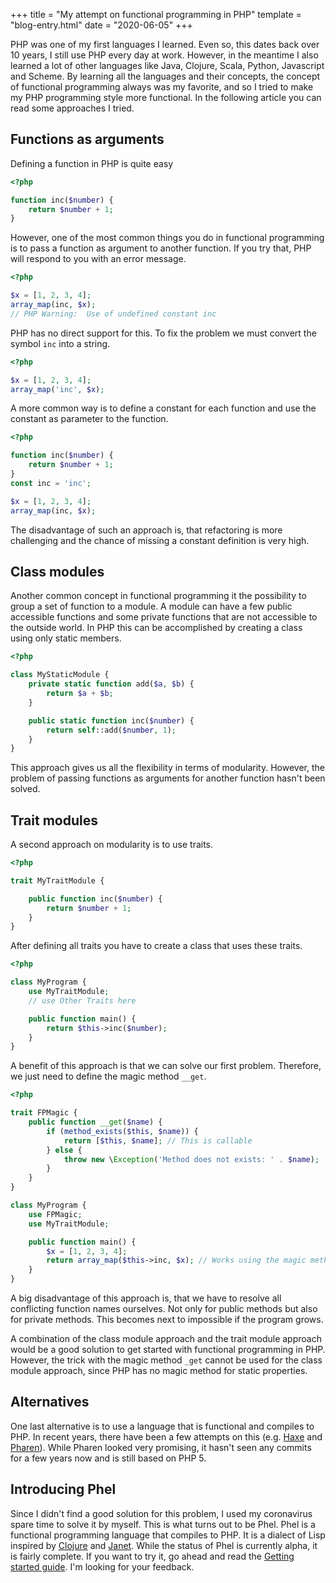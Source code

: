 +++
title = "My attempt on functional programming in PHP"
template = "blog-entry.html"
date = "2020-06-05"
+++

PHP was one of my first languages I learned. Even so, this dates back over 10 years, I still use PHP every day at work. However, in the meantime I also learned a lot of other languages like Java, Clojure, Scala, Python, Javascript and Scheme. By learning all the languages and their concepts, the concept of functional programming always was my favorite, and so I tried to make my PHP programming style more functional. In the following article you can read some approaches I tried.

## Functions as arguments

Defining a function in PHP is quite easy

```php
<?php

function inc($number) {
    return $number + 1;
}
```

However, one of the most common things you do in functional programming is to pass a function as argument to another function. If you try that, PHP will respond to you with an error message.

```php
<?php

$x = [1, 2, 3, 4];
array_map(inc, $x);
// PHP Warning:  Use of undefined constant inc
```

PHP has no direct support for this. To fix the problem we must convert the symbol `inc` into a string.

```php
<?php

$x = [1, 2, 3, 4];
array_map('inc', $x);
```

A more common way is to define a constant for each function and use the constant as parameter to the function.

```php
<?php

function inc($number) {
    return $number + 1;
}
const inc = 'inc';

$x = [1, 2, 3, 4];
array_map(inc, $x);
```

The disadvantage of such an approach is, that refactoring is more challenging and the chance of missing a constant definition is very high.

## Class modules

Another common concept in functional programming it the possibility to group a set of function to a module. A module can have a few public accessible functions and some private functions that are not accessible to the outside world. In PHP this can be accomplished by creating a class using only static members.

```php
<?php

class MyStaticModule {
    private static function add($a, $b) {
        return $a + $b;
    }

    public static function inc($number) {
        return self::add($number, 1);
    }
}
```

This approach gives us all the flexibility in terms of modularity. However, the problem of passing functions as arguments for another function hasn't been solved.

## Trait modules

A second approach on modularity is to use traits.

```php
<?php

trait MyTraitModule {

    public function inc($number) {
        return $number + 1;
    }
}
```

After defining all traits you have to create a class that uses these traits.

```php
<?php

class MyProgram {
    use MyTraitModule;
    // use Other Traits here

    public function main() {
        return $this->inc($number);
    }
}
```

A benefit of this approach is that we can solve our first problem. Therefore, we just need to define the magic method `__get`.

```php
<?php

trait FPMagic {
    public function __get($name) {
        if (method_exists($this, $name)) {
            return [$this, $name]; // This is callable
        } else {
            throw new \Exception('Method does not exists: ' . $name);
        }
    }
}

class MyProgram {
    use FPMagic;
    use MyTraitModule;

    public function main() {
        $x = [1, 2, 3, 4];
        return array_map($this->inc, $x); // Works using the magic method __get
    }
}
```

A big disadvantage of this approach is, that we have to resolve all conflicting function names ourselves. Not only for public methods but also for private methods. This becomes next to impossible if the program grows.

A combination of the class module approach and the trait module approach would be a good solution to get started with functional programming in PHP. However, the trick with the magic method `_get` cannot be used for the class module approach, since PHP has no magic method for static properties.

## Alternatives

One last alternative is to use a language that is functional and compiles to PHP. In recent years, there have been a few attempts on this (e.g. [Haxe](https://haxe.org/) and [Pharen](http://www.pharen.org/)). While Pharen looked very promising, it hasn't seen any commits for a few years now and is still based on PHP 5.

## Introducing Phel

Since I didn't find a good solution for this problem, I used my coronavirus spare time to solve it by myself. This is what turns out to be Phel. Phel is a functional programming language that compiles to PHP. It is a dialect of Lisp inspired by [Clojure](https://clojure.org/) and [Janet](https://janet-lang.org/). While the status of Phel is currently alpha, it is fairly complete. If you want to try it, go ahead and read the [Getting started guide](/documentation/getting-started/). I'm looking for your feedback.
